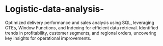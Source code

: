 # Logistic-data-analysis-
Optimized delivery performance and sales analysis using SQL, leveraging CTEs, Window Functions, and Indexing for efficient data retrieval. Identified trends in profitability, customer segments, and regional orders, uncovering key insights for operational improvements.
